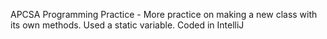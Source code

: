 APCSA Programming Practice - 
More practice on making a new class with its own methods. Used a static variable. Coded in IntelliJ
